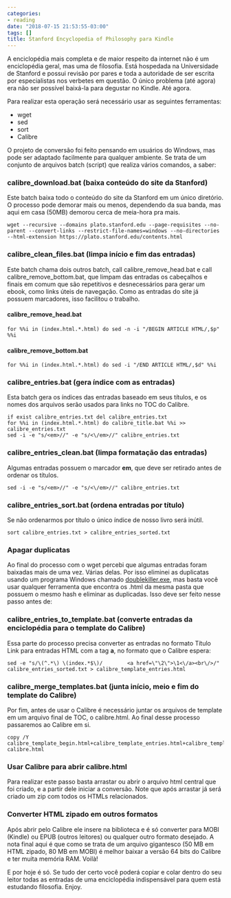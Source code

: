 ```yaml
---
categories:
- reading
date: "2018-07-15 21:53:55-03:00"
tags: []
title: Stanford Encyclopedia of Philosophy para Kindle
---
```


A enciclopédia mais completa e de maior respeito da internet não é um enciclopédia geral, mas uma de filosofia. Está hospedada na Universidade de Stanford e possui revisão por pares e toda a autoridade de ser escrita por especialistas nos verbetes em questão. O único problema (até agora) era não ser possível baixá-la para degustar no Kindle. Até agora.

Para realizar esta operação será necessário usar as seguintes ferramentas:

 - wget
 - sed
 - sort
 - Calibre

O projeto de conversão foi feito pensando em usuários do Windows, mas pode ser adaptado facilmente para qualquer ambiente. Se trata de um conjunto de arquivos batch (script) que realiza vários comandos, a saber:

### calibre_download.bat (baixa conteúdo do site da Stanford)

Este batch baixa todo o conteúdo do site da Stanford em um único diretório. O processo pode demorar mais ou menos, dependendo da sua banda, mas aqui em casa (50MB) demorou cerca de meia-hora pra mais.

```
wget --recursive --domains plato.stanford.edu --page-requisites --no-parent --convert-links --restrict-file-names=windows --no-directories --html-extension https://plato.stanford.edu/contents.html 
```

### calibre_clean_files.bat (limpa início e fim das entradas)

Este batch chama dois outros batch, call calibre_remove_head.bat e call calibre_remove_bottom.bat, que limpam das entradas os cabeçalhos e finais em comum que são repetitivos e desnecessários para gerar um ebook, como links úteis de navegação. Como as entradas do site já possuem marcadores, isso facilitou o trabalho.

#### calibre_remove_head.bat

```
for %%i in (index.html.*.html) do sed -n -i "/BEGIN ARTICLE HTML/,$p" %%i
```

#### calibre_remove_bottom.bat

```
for %%i in (index.html.*.html) do sed -i "/END ARTICLE HTML/,$d" %%i
```

### calibre_entries.bat (gera índice com as entradas)

Esta batch gera os índices das entradas baseado em seus títulos, e os nomes dos arquivos serão usados para links no TOC do Calibre.

```
if exist calibre_entries.txt del calibre_entries.txt
for %%i in (index.html.*.html) do calibre_title.bat %%i >> calibre_entries.txt
sed -i -e "s/<em>//" -e "s/<\/em>//" calibre_entries.txt
```

### calibre_entries_clean.bat (limpa formatação das entradas)

Algumas entradas possuem o marcador **em**, que deve ser retirado antes de ordenar os títulos.

```
sed -i -e "s/<em>//" -e "s/<\/em>//" calibre_entries.txt
```

### calibre_entries_sort.bat (ordena entradas por título)

Se não ordenarmos por título o único índice de nosso livro será inútil.

```
sort calibre_entries.txt > calibre_entries_sorted.txt
```

### Apagar duplicatas

Ao final do processo com o wget percebi que algumas entradas foram baixadas mais de uma vez. Várias delas. Por isso eliminei as duplicatas usando um programa Windows chamado [doublekiller.exe](https://www.bigbangenterprises.de/en/doublekiller/), mas basta você usar qualquer ferramenta que encontra os .html da mesma pasta que possuem o mesmo hash e eliminar as duplicadas. Isso deve ser feito nesse passo antes de:

### calibre_entries_to_template.bat (converte entradas da enciclopédia para o template do Calibre)

Essa parte do processo precisa converter as entradas no formato Título Link para entradas HTML com a tag **a**, no formato que o Calibre espera:

```
sed -e "s/\(^.*\) \(index.*$\)/        <a href=\"\2\">\1<\/a><br\/>/" calibre_entries_sorted.txt > calibre_template_entries.html
```

### calibre_merge_templates.bat (junta início, meio e fim do template do Calibre)

Por fim, antes de usar o Calibre é necessário juntar os arquivos de template em um arquivo final de TOC, o calibre.html. Ao final desse processo passaremos ao Calibre em si.

```
copy /Y calibre_template_begin.html+calibre_template_entries.html+calibre_template_end.html calibre.html
```

### Usar Calibre para abrir calibre.html

Para realizar este passo basta arrastar ou abrir o arquivo html central que foi criado, e a partir dele iniciar a conversão. Note que após arrastar já será criado um zip com todos os HTMLs relacionados.

### Converter HTML zipado em outros formatos

Após abrir pelo Calibre ele insere na biblioteca e é só converter para MOBI (Kindle) ou EPUB (outros leitores) ou qualquer outro formato desejado. A nota final aqui é que como se trata de um arquivo gigantesco (50 MB em HTML zipado, 80 MB em MOBI) é melhor baixar a versão 64 bits do Calibre e ter muita memória RAM. Voilà!

E por hoje é só. Se tudo der certo você poderá copiar e colar dentro do seu leitor todas as entradas de uma enciclopédia indispensável para quem está estudando filosofia. Enjoy.